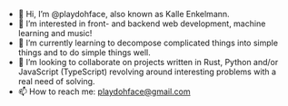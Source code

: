 - 👋 Hi, I’m @playdohface, also known as Kalle Enkelmann. 
- 👀 I’m interested in front- and backend web development, machine learning and music!
- 🌱 I’m currently learning to decompose complicated things into simple things and to do simple things well. 
- 💞️ I’m looking to collaborate on projects written in Rust, Python and/or JavaScript (TypeScript) revolving around interesting problems with a real need of solving.
- 📫 How to reach me: playdohface@gmail.com 

<!---
playdohface/playdohface is a ✨ special ✨ repository because its `README.md` (this file) appears on your GitHub profile.
You can click the Preview link to take a look at your changes.
--->
